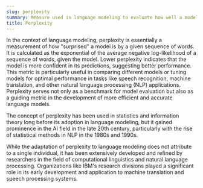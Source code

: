 ```yaml
---
slug: perplexity
summary: Measure used in language modeling to evaluate how well a model predicts a sample of text, quantifying the model's uncertainty in its predictions.
title: Perplexity
---
```


In the context of language modeling, perplexity is essentially a measurement of how "surprised" a model is by a given sequence of words. It is calculated as the exponential of the average negative log-likelihood of a sequence of words, given the model. Lower perplexity indicates that the model is more confident in its predictions, suggesting better performance. This metric is particularly useful in comparing different models or tuning models for optimal performance in tasks like speech recognition, machine translation, and other natural language processing (NLP) applications. Perplexity serves not only as a benchmark for model evaluation but also as a guiding metric in the development of more efficient and accurate language models.

The concept of perplexity has been used in statistics and information theory long before its adoption in language modeling, but it gained prominence in the AI field in the late 20th century, particularly with the rise of statistical methods in NLP in the 1980s and 1990s.

While the adaptation of perplexity to language modeling does not attribute to a single individual, it has been extensively developed and refined by researchers in the field of computational linguistics and natural language processing. Organizations like IBM's research divisions played a significant role in its early development and application to machine translation and speech processing systems.
